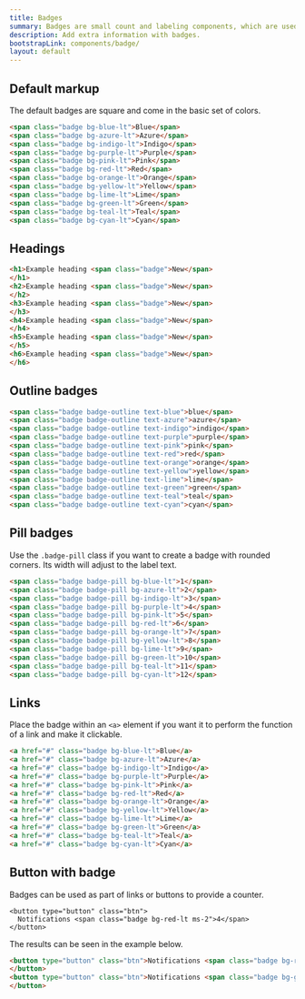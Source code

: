 ```yaml
---
title: Badges
summary: Badges are small count and labeling components, which are used to add extra information to an interface element. You can use them to draw users' attention to a new element, notify about unread messages or provide any kind of additional info.
description: Add extra information with badges.
bootstrapLink: components/badge/
layout: default
---
```


## Default markup

The default badges are square and come in the basic set of colors.

```html example centered separated
<span class="badge bg-blue-lt">Blue</span>
<span class="badge bg-azure-lt">Azure</span>
<span class="badge bg-indigo-lt">Indigo</span>
<span class="badge bg-purple-lt">Purple</span>
<span class="badge bg-pink-lt">Pink</span>
<span class="badge bg-red-lt">Red</span>
<span class="badge bg-orange-lt">Orange</span>
<span class="badge bg-yellow-lt">Yellow</span>
<span class="badge bg-lime-lt">Lime</span>
<span class="badge bg-green-lt">Green</span>
<span class="badge bg-teal-lt">Teal</span>
<span class="badge bg-cyan-lt">Cyan</span>
```

## Headings

```html example columns={1} height="20rem" centered
<h1>Example heading <span class="badge">New</span>
</h1>
<h2>Example heading <span class="badge">New</span>
</h2>
<h3>Example heading <span class="badge">New</span>
</h3>
<h4>Example heading <span class="badge">New</span>
</h4>
<h5>Example heading <span class="badge">New</span>
</h5>
<h6>Example heading <span class="badge">New</span>
</h6>
```

## Outline badges



```html example centered separated
<span class="badge badge-outline text-blue">blue</span>
<span class="badge badge-outline text-azure">azure</span>
<span class="badge badge-outline text-indigo">indigo</span>
<span class="badge badge-outline text-purple">purple</span>
<span class="badge badge-outline text-pink">pink</span>
<span class="badge badge-outline text-red">red</span>
<span class="badge badge-outline text-orange">orange</span>
<span class="badge badge-outline text-yellow">yellow</span>
<span class="badge badge-outline text-lime">lime</span>
<span class="badge badge-outline text-green">green</span>
<span class="badge badge-outline text-teal">teal</span>
<span class="badge badge-outline text-cyan">cyan</span>
```

## Pill badges

Use the `.badge-pill` class if you want to create a badge with rounded corners. Its width will adjust to the label text.

```html example centered separated 
<span class="badge badge-pill bg-blue-lt">1</span>
<span class="badge badge-pill bg-azure-lt">2</span>
<span class="badge badge-pill bg-indigo-lt">3</span>
<span class="badge badge-pill bg-purple-lt">4</span>
<span class="badge badge-pill bg-pink-lt">5</span>
<span class="badge badge-pill bg-red-lt">6</span>
<span class="badge badge-pill bg-orange-lt">7</span>
<span class="badge badge-pill bg-yellow-lt">8</span>
<span class="badge badge-pill bg-lime-lt">9</span>
<span class="badge badge-pill bg-green-lt">10</span>
<span class="badge badge-pill bg-teal-lt">11</span>
<span class="badge badge-pill bg-cyan-lt">12</span>
```

## Links

Place the badge within an `<a>` element if you want it to perform the function of a link and make it clickable.

```html example centered separated 
<a href="#" class="badge bg-blue-lt">Blue</a>
<a href="#" class="badge bg-azure-lt">Azure</a>
<a href="#" class="badge bg-indigo-lt">Indigo</a>
<a href="#" class="badge bg-purple-lt">Purple</a>
<a href="#" class="badge bg-pink-lt">Pink</a>
<a href="#" class="badge bg-red-lt">Red</a>
<a href="#" class="badge bg-orange-lt">Orange</a>
<a href="#" class="badge bg-yellow-lt">Yellow</a>
<a href="#" class="badge bg-lime-lt">Lime</a>
<a href="#" class="badge bg-green-lt">Green</a>
<a href="#" class="badge bg-teal-lt">Teal</a>
<a href="#" class="badge bg-cyan-lt">Cyan</a>
```

## Button with badge

Badges can be used as part of links or buttons to provide a counter.

```
<button type="button" class="btn">
  Notifications <span class="badge bg-red-lt ms-2">4</span>
</button>
```

The results can be seen in the example below.

```html example centered separated
<button type="button" class="btn">Notifications <span class="badge bg-red-lt ms-2">4</span>
</button>
<button type="button" class="btn">Notifications <span class="badge bg-green-lt ms-2">4</span>
</button>
```
